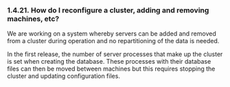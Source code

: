 <div>

<div>

<div>

<div>

### 1.4.21. How do I reconfigure a cluster, adding and removing machines, etc?

</div>

</div>

</div>

We are working on a system whereby servers can be added and removed from
a cluster during operation and no repartitioning of the data is needed.

In the first release, the number of server processes that make up the
cluster is set when creating the database. These processes with their
database files can then be moved between machines but this requires
stopping the cluster and updating configuration files.

</div>
